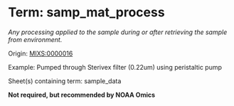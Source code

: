 # Term: samp_mat_process

*Any processing applied to the sample during or after retrieving the sample from environment.*

Origin: [MIXS:0000016](https://w3id.org/mixs/0000016)

Example: Pumped through Sterivex filter (0.22um) using peristaltic pump

Sheet(s) containing term: sample_data

**Not required, but recommended by NOAA Omics**